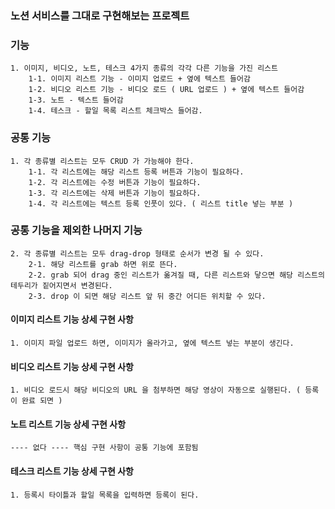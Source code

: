### 노션 서비스를 그대로 구현해보는 프로젝트

### 기능
    1. 이미지, 비디오, 노트, 테스크 4가지 종류의 각각 다른 기능을 가진 리스트  
        1-1. 이미지 리스트 기능 - 이미지 업로드 + 옆에 텍스트 들어감  
        1-2. 비디오 리스트 기능 - 비디오 로드 ( URL 업로드 ) + 옆에 텍스트 들어감  
        1-3. 노트 - 텍스트 들어감  
        1-4. 테스크 - 할일 목록 리스트 체크박스 들어감.  

### 공통 기능
    1. 각 종류별 리스트는 모두 CRUD 가 가능해야 한다.  
        1-1. 각 리스트에는 해당 리스트 등록 버튼과 기능이 필요하다.  
        1-2. 각 리스트에는 수정 버튼과 기능이 필요하다.  
        1-3. 각 리스트에는 삭제 버튼과 기능이 필요하다.  
        1-4. 각 리스트에는 텍스트 등록 인풋이 있다. ( 리스트 title 넣는 부분 )  
 
### 공통 기능을 제외한 나머지 기능
    2. 각 종류별 리스트는 모두 drag-drop 형태로 순서가 변경 될 수 있다.  
        2-1. 해당 리스트를 grab 하면 위로 뜬다.  
        2-2. grab 되어 drag 중인 리스트가 옮겨질 때, 다른 리스트와 닿으면 해당 리스트의 테두리가 짙어지면서 변경된다.  
        2-3. drop 이 되면 해당 리스트 앞 뒤 중간 어디든 위치할 수 있다.  

#### 이미지 리스트 기능 상세 구현 사항
    1. 이미지 파일 업로드 하면, 이미지가 올라가고, 옆에 텍스트 넣는 부분이 생긴다.  

#### 비디오 리스트 기능 상세 구현 사항
    1. 비디오 로드시 해당 비디오의 URL 을 첨부하면 해당 영상이 자동으로 실행된다. ( 등록이 완료 되면 )  

#### 노트 리스트 기능 상세 구현 사항
    ---- 없다 ---- 핵심 구현 사항이 공통 기능에 포함됨

#### 테스크 리스트 기능 상세 구현 사항
    1. 등록시 타이틀과 할일 목록을 입력하면 등록이 된다.
